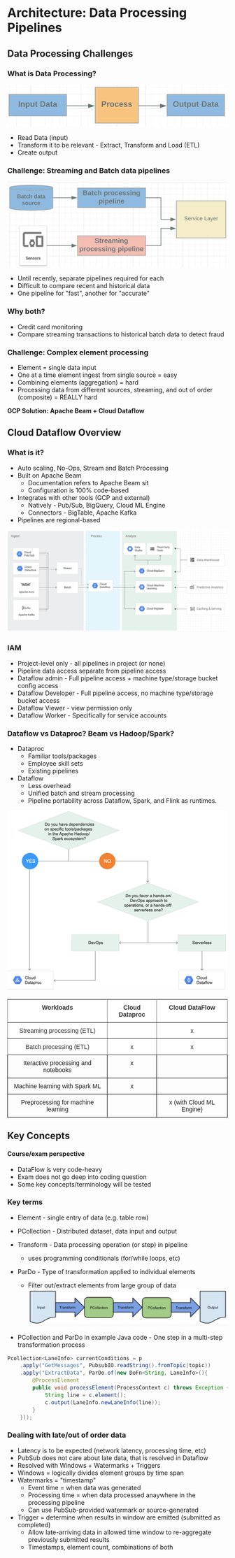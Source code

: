 # Architecture: Data Processing Pipelines

## Data Processing Challenges

### What is Data Processing?
  ![What is Data Processing?](./image/4-2-1.png "What is Data Processing?")
- Read Data (input)
- Transform it to be relevant - Extract, Transform and Load (ETL)
- Create output

### Challenge: Streaming and Batch data pipelines
![Challenge: Streaming and Batch data pipelines](./image/4-2-2.png "Challenge: Streaming and Batch data pipelines")
- Until recently, separate pipelines required for each
- Difficult to compare recent and historical data
- One pipeline for "fast", another for "accurate"

### Why both? 
- Credit card monitoring
- Compare streaming transactions to historical batch data to detect fraud

### Challenge: Complex element processing
- Element = single data input
- One at a time element ingest from single source = easy
- Combining elements (aggregation) = hard
- Processing data from different sources, streaming, and out of order (composite) = REALLY hard

**GCP Solution: Apache Beam + Cloud Dataflow**

## Cloud Dataflow Overview
### What is it?
- Auto scaling, No-Ops, Stream and Batch Processing 
- Built on Apache Beam
  - Documentation refers to Apache Beam sit
  - Configuration is 100% code-based
- Integrates with other tools (GCP and external)
  - Natively - Pub/Sub, BigQuery, Cloud ML Engine
  - Connectors - BigTable, Apache Kafka
- Pipelines are regional-based

![Cloud Dataflow Overview](./image/4-2-3.png "Cloud Dataflow Overview")

### IAM
- Project-level only - all pipelines in project (or none)
- Pipeline data access separate from pipeline access 
- Dataflow admin - Full pipeline access + machine type/storage bucket config access
- Dataflow Developer - Full pipeline access, no machine type/storage bucket access 
- Dataflow Viewer - view permission only
- Dataflow Worker - Specifically for service accounts
  
### Dataflow vs Dataproc? Beam vs Hadoop/Spark?
- Dataproc
  - Familiar tools/packages
  - Employee skill sets
  - Existing pipelines
- Dataflow 
  - Less overhead
  - Unified batch and stream processing
  - Pipeline portability across Dataflow, Spark, and Flink as runtimes. 

![Dataflow vs Dataproc? Beam vs Hadoop/Spark?](./image/4-2-4.png "Dataflow vs Dataproc? Beam vs Hadoop/Spark?")

<style type="text/css">
.tg  {border-collapse:collapse;border-spacing:0;}
.tg td{font-family:Arial, sans-serif;font-size:14px;padding:10px 5px;border-style:solid;border-width:1px;overflow:hidden;word-break:normal;border-color:black;}
.tg th{font-family:Arial, sans-serif;font-size:14px;font-weight:normal;padding:10px 5px;border-style:solid;border-width:1px;overflow:hidden;word-break:normal;border-color:black;}
.tg .tg-op08{font-weight:bold;background-color:#ffffff;color:#333333;border-color:inherit;text-align:center;vertical-align:top}
.tg .tg-baqh{text-align:center;vertical-align:top}
.tg .tg-ncgp{background-color:#ffffff;color:#333333;border-color:inherit;text-align:center;vertical-align:top}
</style>
<table class="tg">
  <tr>
    <th class="tg-op08">Workloads</th>
    <th class="tg-op08">Cloud Dataproc</th>
    <th class="tg-op08">Cloud DataFlow</th>
  </tr>
  <tr>
    <td class="tg-ncgp">Streaming processing (ETL)</td>
    <td class="tg-ncgp"></td>
    <td class="tg-ncgp">x</td>
  </tr>
  <tr>
    <td class="tg-ncgp">Batch processing (ETL)</td>
    <td class="tg-ncgp">x</td>
    <td class="tg-ncgp">x</td>
  </tr>
  <tr>
    <td class="tg-baqh">Iteractive processing and notebooks</td>
    <td class="tg-baqh">x</td>
    <td class="tg-baqh"></td>
  </tr>
  <tr>
    <td class="tg-baqh">Machine learning with Spark ML</td>
    <td class="tg-baqh">x</td>
    <td class="tg-baqh"></td>
  </tr>
  <tr>
    <td class="tg-baqh">Preprocessing for machine learning</td>
    <td class="tg-baqh"></td>
    <td class="tg-baqh">x (with Cloud ML Engine)</td>
  </tr>
</table>

## Key Concepts

#### Course/exam perspective
- DataFlow is very code-heavy
- Exam does not go deep into coding question
- Some key concepts/terminology will be tested

### Key terms
- Element - single entry of data (e.g. table row)
- PCollection - Distributed dataset, data input and output
- Transform - Data processing operation (or step) in pipeline 
  - uses programming conditionals (for/while loops, etc)
- ParDo - Type of transformation applied to individual elements 
  - Filter out/extract elements from large group of data
![Key terms](./image/4-2-5.png "DKey terms")

- PCollection and ParDo in example Java code - One step in a multi-step transformation process
```java
Pcollection<LaneInfo> currentConditions = p
    .apply("GetMessages", PubsubIO.readString().fromTopic(topic))
    .apply("ExtractData", ParDo.of(new DoFn<String, LaneInfo>(){
        @ProcessElement
        public void processElement(ProcessContext c) throws Exception {
            String line = c.element();
            c.output(LaneInfo.newLaneInfo(line));
        }
    }));
```

### Dealing with late/out of order data
- Latency is to be expected (network latency, processing time, etc)
- PubSub does not care about late data, that is resolved in Dataflow
- Resolved with Windows + Watermarks + Triggers
- Windows = logically divides element groups by time span
- Watermarks = "timestamp"
  - Event time = when data was generated 
  - Processing time = when data processed anaywhere in the processing pipeline
  - Can use PubSub-provided watermark or source-generated 
- Trigger = determine when results in window are emitted (submitted as completed)
  - Allow late-arriving data in allowed time window to re-aggregate previously submitted results
  - Timestamps, element count, combinations of both

